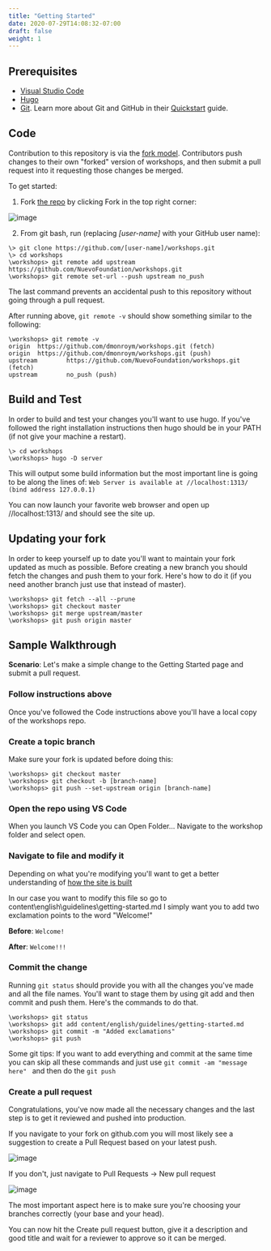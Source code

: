```yaml
---
title: "Getting Started"
date: 2020-07-29T14:08:32-07:00
draft: false
weight: 1
---
```


## Prerequisites
- [Visual Studio Code](https://code.visualstudio.com/download)
- [Hugo](https://gohugo.io/getting-started/installing/)
- [Git](https://git-scm.com/downloads). Learn more about Git and GitHub in their [Quickstart](https://docs.github.com/en/get-started/quickstart) guide.

## Code

Contribution to this repository is via the [fork model](https://help.github.com/articles/fork-a-repo/). Contributors push changes to their own "forked" version of workshops, and then submit a pull request into it requesting those changes be merged.

To get started:

1. Fork <a target="_blank" href="https://github.com/nuevoFoundation/workshops">the repo</a> by clicking Fork in the top right corner:

![image](../media/fork.png)

2. From git bash, run (replacing _[user-name]_ with your GitHub user name):

```
\> git clone https://github.com/[user-name]/workshops.git
\> cd workshops
\workshops> git remote add upstream https://github.com/NuevoFoundation/workshops.git
\workshops> git remote set-url --push upstream no_push
```

The last command prevents an accidental push to this repository without going through a pull request.

After running above, `git remote -v` should show something similar to the following:
```
\workshops> git remote -v 
origin  https://github.com/dmonroym/workshops.git (fetch)
origin  https://github.com/dmonroym/workshops.git (push)
upstream        https://github.com/NuevoFoundation/workshops.git (fetch)
upstream        no_push (push)
```

## Build and Test

In order to build and test your changes you'll want to use hugo. If you've followed the right installation instructions then hugo should be in your PATH (if not give your machine a restart).

```
\> cd workshops
\workshops> hugo -D server
```

This will output some build information but the most important line is going to be along the lines of: `Web Server is available at //localhost:1313/ (bind address 127.0.0.1)`

You can now launch your favorite web browser and open up //localhost:1313/ and should see the site up.

## Updating your fork

In order to keep yourself up to date you'll want to maintain your fork updated as much as possible.
Before creating a new branch you should fetch the changes and push them to your fork. Here's how to do it (if you need another branch just use that instead of master).

```
\workshops> git fetch --all --prune
\workshops> git checkout master
\workshops> git merge upstream/master
\workshops> git push origin master
```

## Sample Walkthrough

**Scenario**: Let's make a simple change to the Getting Started page and submit a pull request.

### Follow instructions above

Once you've followed the Code instructions above you'll have a local copy of the workshops repo.

### Create a topic branch

Make sure your fork is updated before doing this:

```
\workshops> git checkout master
\workshops> git checkout -b [branch-name]
\workshops> git push --set-upstream origin [branch-name]
```

### Open the repo using VS Code

When you launch VS Code you can Open Folder... Navigate to the workshop folder and select open.

### Navigate to file and modify it

Depending on what you're modifying you'll want to get a better understanding of [how the site is built](site-architecture.md)

In our case you want to modify this file so go to content\english\guidelines\getting-started.md
I simply want you to add two exclamation points to the word "Welcome!"

**Before**: `Welcome!`

**After**: `Welcome!!!`

### Commit the change 

Running `git status` should provide you with all the changes you've made and all the file names. You'll want to stage them by using git add and then commit and push them. Here's the commands to do that.

```
\workshops> git status
\workshops> git add content/english/guidelines/getting-started.md
\workshops> git commit -m "Added exclamations"
\workshops> git push
```

Some git tips: If you want to add everything and commit at the same time you can skip all these commands and just use `git commit -am "message here" ` and then do the `git push`

### Create a pull request
Congratulations, you've now made all the necessary changes and the last step is to get it reviewed and pushed into production.

If you navigate to your fork on github.com you will most likely see a suggestion to create a Pull Request based on your latest push.

![image](../media/compare-and-pull.png)

If you don't, just navigate to Pull Requests -> New pull request

![image](../media/create-new-pr.png)

The most important aspect here is to make sure you're choosing your branches correctly (your base and your head).

You can now hit the Create pull request button, give it a description and good title and wait for a reviewer to approve so it can be merged.